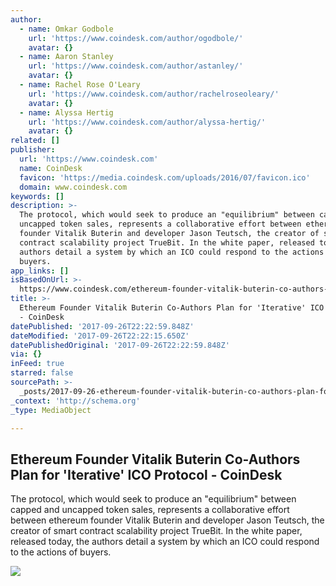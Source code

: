 ```yaml
---
author:
  - name: Omkar Godbole
    url: 'https://www.coindesk.com/author/ogodbole/'
    avatar: {}
  - name: Aaron Stanley
    url: 'https://www.coindesk.com/author/astanley/'
    avatar: {}
  - name: Rachel Rose O'Leary
    url: 'https://www.coindesk.com/author/rachelroseoleary/'
    avatar: {}
  - name: Alyssa Hertig
    url: 'https://www.coindesk.com/author/alyssa-hertig/'
    avatar: {}
related: []
publisher:
  url: 'https://www.coindesk.com'
  name: CoinDesk
  favicon: 'https://media.coindesk.com/uploads/2016/07/favicon.ico'
  domain: www.coindesk.com
keywords: []
description: >-
  The protocol, which would seek to produce an "equilibrium" between capped and
  uncapped token sales, represents a collaborative effort between ethereum
  founder Vitalik Buterin and developer Jason Teutsch, the creator of smart
  contract scalability project TrueBit. In the white paper, released today, the
  authors detail a system by which an ICO could respond to the actions of
  buyers.
app_links: []
isBasedOnUrl: >-
  https://www.coindesk.com/ethereum-founder-vitalik-buterin-co-authors-plan-iterative-ico-protocol/
title: >-
  Ethereum Founder Vitalik Buterin Co-Authors Plan for 'Iterative' ICO Protocol
  - CoinDesk
datePublished: '2017-09-26T22:22:59.848Z'
dateModified: '2017-09-26T22:22:15.650Z'
datePublishedOriginal: '2017-09-26T22:22:59.848Z'
via: {}
inFeed: true
starred: false
sourcePath: >-
  _posts/2017-09-26-ethereum-founder-vitalik-buterin-co-authors-plan-for-iterat.md
_context: 'http://schema.org'
_type: MediaObject

---
```

<article style=""><h1>Ethereum Founder Vitalik Buterin Co-Authors Plan for 'Iterative' ICO Protocol - CoinDesk</h1><p>The protocol, which would seek to produce an "equilibrium" between capped and uncapped token sales, represents a collaborative effort between ethereum founder Vitalik Buterin and developer Jason Teutsch, the creator of smart contract scalability project TrueBit. In the white paper, released today, the authors detail a system by which an ICO could respond to the actions of buyers.</p><img src="https://media.coindesk.com/uploads/2017/09/bead-roller-toy-e1506448895648.jpg" /></article>